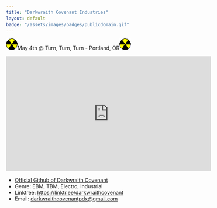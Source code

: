 ```yaml
---
title: "Darkwraith Covenant Industries"
layout: default
badge: "/assets/images/badges/publicdomain.gif"
---
```



<p><img src="./assets/images/gifcity/nuke.gif" class="responsive">May 4th @ Turn, Turn, Turn - Portland, OR<img src="./assets/images/gifcity/nuke.gif" class="responsive"></p>

<div class="vidalign">
<iframe width="560" height="315" src="https://www.youtube.com/embed/3bP4ZFvVcy4" title="YouTube video player" frameborder="0" allow="accelerometer; autoplay; clipboard-write; encrypted-media; gyroscope; picture-in-picture; web-share" allowfullscreen></iframe>
</div>

<ul>
<li><a href="https://github.com/darkwraithcovenant">Official Github of Darkwraith Covenant</a></li>

<li>Genre: EBM, TBM, Electro, Industrial</li>

<li>Linktree: <a href="https://linktr.ee/darkwraithcovenant">https://linktr.ee/darkwraithcovenant</a></li> 

<li>Email: <a href="mailto:darkwraithcovenantpdx@gmail.com">darkwraithcovenantpdx@gmail.com</a></li>
</ul>

